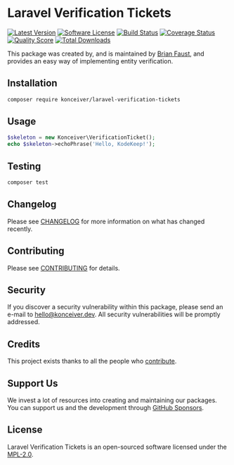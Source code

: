 # Laravel Verification Tickets

[![Latest Version](https://badgen.net/packagist/v/konceiver/laravel-verification-tickets)](https://packagist.org/packages/konceiver/laravel-verification-tickets)
[![Software License](https://badgen.net/packagist/license/konceiver/laravel-verification-tickets)](https://packagist.org/packages/konceiver/laravel-verification-tickets)
[![Build Status](https://img.shields.io/github/workflow/status/konceiver/laravel-verification-tickets/run-tests?label=tests)](https://github.com/konceiver/laravel-verification-tickets/actions?query=workflow%3Arun-tests+branch%3Amaster)
[![Coverage Status](https://badgen.net/codeclimate/coverage/konceiver/laravel-verification-tickets)](https://codeclimate.com/github/konceiver/laravel-verification-tickets)
[![Quality Score](https://badgen.net/codeclimate/maintainability/konceiver/laravel-verification-tickets)](https://codeclimate.com/github/konceiver/laravel-verification-tickets)
[![Total Downloads](https://badgen.net/packagist/dt/konceiver/laravel-verification-tickets)](https://packagist.org/packages/konceiver/laravel-verification-tickets)

This package was created by, and is maintained by [Brian Faust](https://github.com/faustbrian), and provides an easy way of implementing entity verification.

## Installation

```bash
composer require konceiver/laravel-verification-tickets
```

## Usage

```php
$skeleton = new Konceiver\VerificationTicket();
echo $skeleton->echoPhrase('Hello, KodeKeep!');
```

## Testing

```bash
composer test
```

## Changelog

Please see [CHANGELOG](CHANGELOG.md) for more information on what has changed recently.

## Contributing

Please see [CONTRIBUTING](CONTRIBUTING.md) for details.

## Security

If you discover a security vulnerability within this package, please send an e-mail to hello@konceiver.dev. All security vulnerabilities will be promptly addressed.

## Credits

This project exists thanks to all the people who [contribute](../../contributors).

## Support Us

We invest a lot of resources into creating and maintaining our packages. You can support us and the development through [GitHub Sponsors](https://github.com/sponsors/faustbrian).

## License

Laravel Verification Tickets is an open-sourced software licensed under the [MPL-2.0](LICENSE.md).
